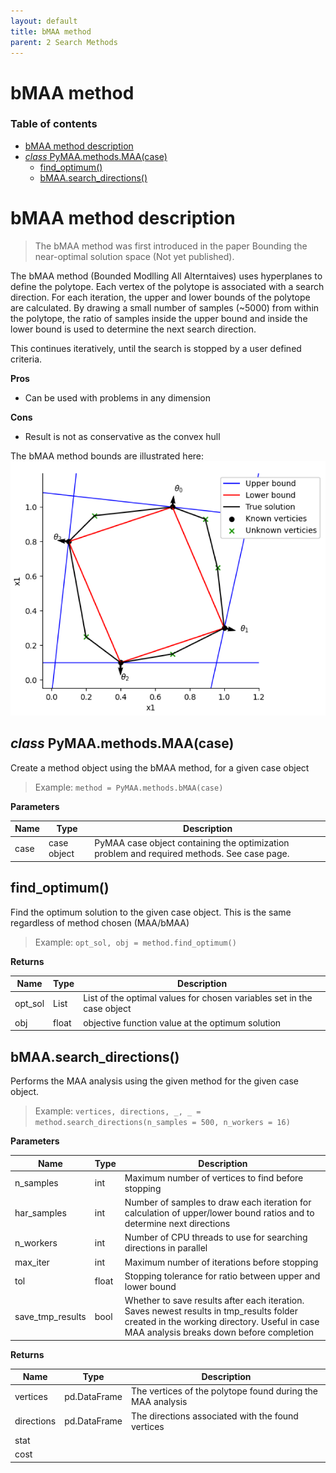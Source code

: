 ```yaml
---
layout: default
title: bMAA method
parent: 2 Search Methods
---
```


# bMAA method

### Table of contents

- [bMAA method description](#bmaa-method-description)
- [*class* PyMAA.methods.MAA(case)](#class-pymaamethodsmaacase)
  - [find_optimum()](#find_optimum)
  - [bMAA.search_directions()](#bmaasearch_directions)

# bMAA method description

> The bMAA method was first introduced in the paper Bounding the near-optimal solution space (Not yet published).

The bMAA method (Bounded Modlling All Alterntaives) uses hyperplanes to define the polytope. Each vertex of the polytope is associated with a search direction. For each iteration, the upper and lower bounds of the polytope are calculated. By drawing a small number of samples (~5000) from within the polytope, the ratio of samples inside the upper bound and inside the lower bound is used to determine the next search direction.

 This continues iteratively, until the search is stopped by a user defined criteria. 

**Pros**

- Can be used with problems in any dimension

**Cons**

- Result is not as conservative as the convex hull

The bMAA method bounds are illustrated here:
![](bmaa_method_illustration.png)

## *class* PyMAA.methods.MAA(case)

Create a method object using the bMAA method, for a given case object

> Example: `method = PyMAA.methods.bMAA(case)`

**Parameters**

| Name | Type        | Description                                                                                |
| ---- | ----------- | ------------------------------------------------------------------------------------------ |
| case | case object | PyMAA case object containing the optimization problem and required methods. See case page. |

## find_optimum()

Find the optimum solution to the given case object. This is the same regardless of method chosen (MAA/bMAA)

> Example: `opt_sol, obj = method.find_optimum()`

**Returns**

| Name    | Type  | Description                                                            |
| ------- | ----- | ---------------------------------------------------------------------- |
| opt_sol | List  | List of the optimal values for chosen variables set in the case object |
| obj     | float | objective function value at the optimum solution                       |

## bMAA.search_directions()

Performs the MAA analysis using the given method for the given case object.

> Example: `vertices, directions, _, _ = method.search_directions(n_samples = 500, n_workers = 16)`

**Parameters**

| Name             | Type  | Description                                                                                                                                                                          |
| ---------------- | ----- | ------------------------------------------------------------------------------------------------------------------------------------------------------------------------------------ |
| n_samples        | int   | Maximum number of vertices to find before stopping                                                                                                                                   |
| har_samples      | int   | Number of samples to draw each iteration for calculation of upper/lower bound ratios and to determine next directions                                                                |
| n_workers        | int   | Number of CPU threads to use for searching directions in parallel                                                                                                                    |
| max_iter         | int   | Maximum number of iterations before stopping                                                                                                                                         |
| tol              | float | Stopping tolerance for ratio between upper and lower bound                                                                                                                           |
| save_tmp_results | bool  | Whether to save results after each iteration. Saves newest results in tmp_results folder created in the working directory. Useful in case MAA analysis breaks down before completion |

**Returns**

| Name       | Type         | Description                                                |
| ---------- | ------------ | ---------------------------------------------------------- |
| vertices   | pd.DataFrame | The vertices of the polytope found during the MAA analysis |
| directions | pd.DataFrame | The directions associated with the found vertices          |
| stat       |              |                                                            |
| cost       |              |                                                            |
